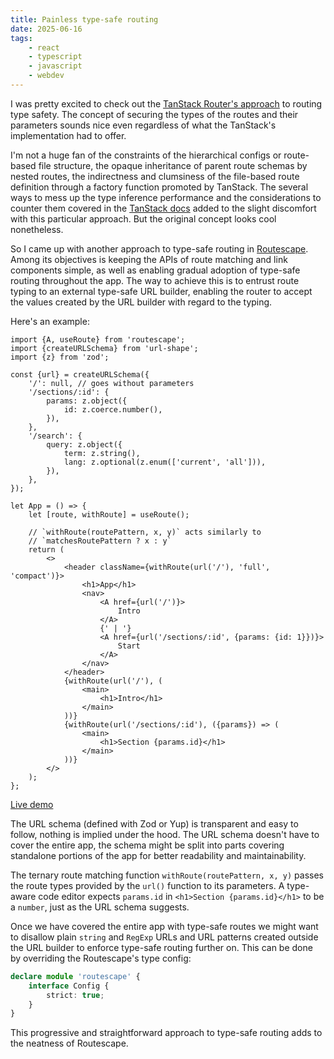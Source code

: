```yaml
---
title: Painless type-safe routing
date: 2025-06-16
tags:
    - react
    - typescript
    - javascript
    - webdev
---
```


I was pretty excited to check out the [TanStack Router's approach](https://tanstack.com/blog/search-params-are-state) to routing type safety. The concept of securing the types of the routes and their parameters sounds nice even regardless of what the TanStack's implementation had to offer.

I'm not a huge fan of the constraints of the hierarchical configs or route-based file structure, the opaque inheritance of parent route schemas by nested routes, the indirectness and clumsiness of the file-based route definition through a factory function promoted by TanStack. The several ways to mess up the type inference performance and the considerations to counter them covered in the [TanStack docs](https://tanstack.com/router/latest/docs/framework/react/guide/type-safety) added to the slight discomfort with this particular approach. But the original concept looks cool nonetheless.

So I came up with another approach to type-safe routing in [Routescape](https://routescape.js.org). Among its objectives is keeping the APIs of route matching and link components simple, as well as enabling gradual adoption of type-safe routing throughout the app. The way to achieve this is to entrust route typing to an external type-safe URL builder, enabling the router to accept the values created by the URL builder with regard to the typing.

Here's an example:

```tsx
import {A, useRoute} from 'routescape';
import {createURLSchema} from 'url-shape';
import {z} from 'zod';

const {url} = createURLSchema({
    '/': null, // goes without parameters
    '/sections/:id': {
        params: z.object({
            id: z.coerce.number(),
        }),
    },
    '/search': {
        query: z.object({
            term: z.string(),
            lang: z.optional(z.enum(['current', 'all'])),
        }),
    },
});

let App = () => {
    let [route, withRoute] = useRoute();

    // `withRoute(routePattern, x, y)` acts similarly to
    // `matchesRoutePattern ? x : y`
    return (
        <>
            <header className={withRoute(url('/'), 'full', 'compact')}>
                <h1>App</h1>
                <nav>
                    <A href={url('/')}>
                        Intro
                    </A>
                    {' | '}
                    <A href={url('/sections/:id', {params: {id: 1}})}>
                        Start
                    </A>
                </nav>
            </header>
            {withRoute(url('/'), (
                <main>
                    <h1>Intro</h1>
                </main>
            ))}
            {withRoute(url('/sections/:id'), ({params}) => (
                <main>
                    <h1>Section {params.id}</h1>
                </main>
            ))}
        </>
    );
};
```

[Live demo](https://codesandbox.io/p/sandbox/little-moon-393y94?file=%2Fsrc%2FApp.tsx)

The URL schema (defined with Zod or Yup) is transparent and easy to follow, nothing is implied under the hood. The URL schema doesn't have to cover the entire app, the schema might be split into parts covering standalone portions of the app for better readability and maintainability.

The ternary route matching function `withRoute(routePattern, x, y)` passes the route types provided by the `url()` function to its parameters. A type-aware code editor expects `params.id` in `<h1>Section {params.id}</h1>` to be a `number`, just as the URL schema suggests.

Once we have covered the entire app with type-safe routes we might want to disallow plain `string` and `RegExp` URLs and URL patterns created outside the URL builder to enforce type-safe routing further on. This can be done by overriding the Routescape's type config:

```ts
declare module 'routescape' {
    interface Config {
        strict: true;
    }
}
```

This progressive and straightforward approach to type-safe routing adds to the neatness of Routescape.
